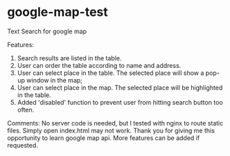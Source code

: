 # google-map-test

Text Search for google map

Features:
1. Search results are listed in the table.
2. User can order the table according to name and address.
3. User can select place in the table. The selected place will show a pop-up window in the map;
4. User can select place in the map. The selected place will be highlighted in the table.
5. Added 'disabled' function to prevent user from hitting search button too often.

Comments: No server code is needed, but I tested with nginx to route static files. Simply open index.html may not work. 
Thank you for giving me this opportunity to learn google map api. More features can be added if requested. 